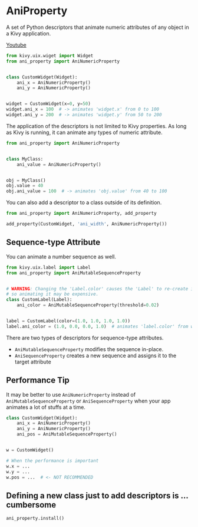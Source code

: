 # AniProperty

A set of Python descriptors that animate numeric attributes of any object in a Kivy application.

[Youtube](https://youtu.be/AI8YF3LvNqU)

```python
from kivy.uix.wiget import Widget
from ani_property import AniNumericProperty


class CustomWidget(Widget):
    ani_x = AniNumericProperty()
    ani_y = AniNumericProperty()


widget = CustomWidget(x=0, y=50)
widget.ani_x = 100  # -> animates 'widget.x' from 0 to 100
widget.ani_y = 200  # -> animates 'widget.y' from 50 to 200
```

The application of the descriptors is not limited to Kivy properties.
As long as Kivy is running, it can animate any types of numeric attribute.

```python
from ani_property import AniNumericProperty


class MyClass:
    ani_value = AniNumericProperty()


obj = MyClass()
obj.value = 40
obj.ani_value = 100  # -> animates 'obj.value' from 40 to 100
```

You can also add a descriptor to a class outside of its definition. 

```python
from ani_property import AniNumericProperty, add_property

add_property(CustomWidget, 'ani_width', AniNumericProperty())
```

## Sequence-type Attribute

You can animate a number sequence as well.

```python
from kivy.uix.label import Label
from ani_property import AniMutableSequenceProperty


# WARNING: Changing the 'Label.color' causes the 'Label' to re-create its texture
# so animating it may be expensive.
class CustomLabel(Label):
    ani_color = AniMutableSequenceProperty(threshold=0.02)


label = CustomLabel(color=(1.0, 1.0, 1.0, 1.0))
label.ani_color = (1.0, 0.0, 0.0, 1.0)  # animates 'label.color' from white to red
```

There are two types of descriptors for sequence-type attributes.

- `AniMutableSequenceProperty` modifies the sequence in-place.
- `AniSequenceProperty` creates a new sequence and assigns it to the target attribute

## Performance Tip

It may be better to use `AniNumericProperty` instead of `AniMutableSequenceProperty` or `AniSequenceProperty` when
your app animates a lot of stuffs at a time.

```python
class CustomWidget(Widget):
    ani_x = AniNumericProperty()
    ani_y = AniNumericProperty()
    ani_pos = AniMutableSequenceProperty()


w = CustomWidget()

# When the performance is important
w.x = ...
w.y = ...
w.pos = ...  # <- NOT RECOMMENDED
```

## Defining a new class just to add descriptors is ... cumbersome

`ani_property.install()`

